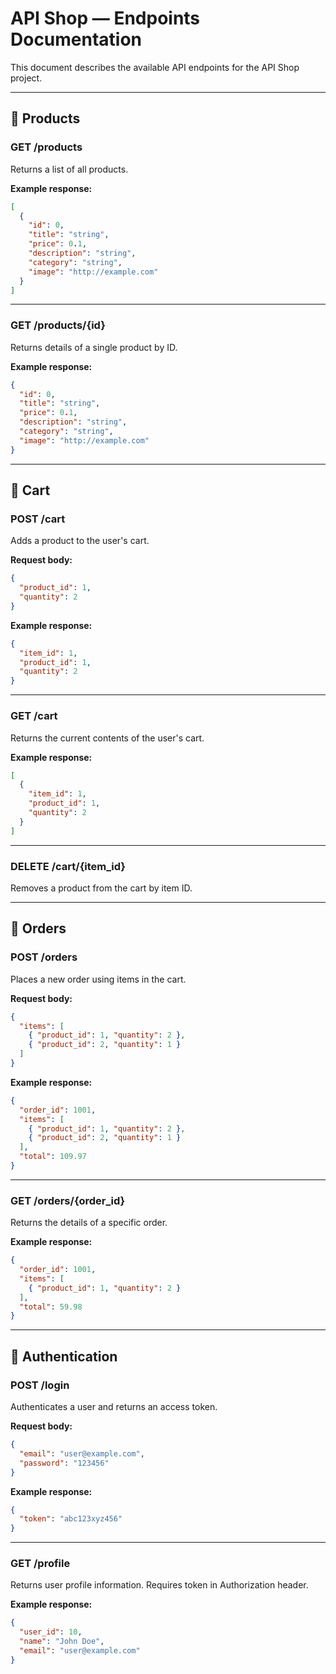 # API Shop — Endpoints Documentation

This document describes the available API endpoints for the API Shop project.

---

## 🔷 Products

### GET /products

Returns a list of all products.

**Example response:**

```json
[
  {
    "id": 0,
    "title": "string",
    "price": 0.1,
    "description": "string",
    "category": "string",
    "image": "http://example.com"
  }
]
```

---

### GET /products/{id}

Returns details of a single product by ID.

**Example response:**

```json
{
  "id": 0,
  "title": "string",
  "price": 0.1,
  "description": "string",
  "category": "string",
  "image": "http://example.com"
}
```

---

## 🔷 Cart

### POST /cart

Adds a product to the user's cart.

**Request body:**

```json
{
  "product_id": 1,
  "quantity": 2
}
```

**Example response:**

```json
{
  "item_id": 1,
  "product_id": 1,
  "quantity": 2
}
```

---

### GET /cart

Returns the current contents of the user's cart.

**Example response:**

```json
[
  {
    "item_id": 1,
    "product_id": 1,
    "quantity": 2
  }
]
```

---

### DELETE /cart/{item_id}

Removes a product from the cart by item ID.

---

## 🔷 Orders

### POST /orders

Places a new order using items in the cart.

**Request body:**

```json
{
  "items": [
    { "product_id": 1, "quantity": 2 },
    { "product_id": 2, "quantity": 1 }
  ]
}
```

**Example response:**

```json
{
  "order_id": 1001,
  "items": [
    { "product_id": 1, "quantity": 2 },
    { "product_id": 2, "quantity": 1 }
  ],
  "total": 109.97
}
```

---

### GET /orders/{order_id}

Returns the details of a specific order.

**Example response:**

```json
{
  "order_id": 1001,
  "items": [
    { "product_id": 1, "quantity": 2 }
  ],
  "total": 59.98
}
```

---

## 🔷 Authentication

### POST /login

Authenticates a user and returns an access token.

**Request body:**

```json
{
  "email": "user@example.com",
  "password": "123456"
}
```

**Example response:**

```json
{
  "token": "abc123xyz456"
}
```

---

### GET /profile

Returns user profile information. Requires token in Authorization header.

**Example response:**

```json
{
  "user_id": 10,
  "name": "John Doe",
  "email": "user@example.com"
}
```
